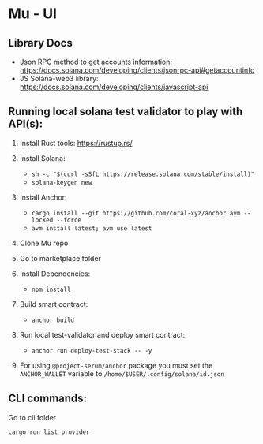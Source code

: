 # Mu - UI

## Library Docs
- Json RPC method to get accounts information: https://docs.solana.com/developing/clients/jsonrpc-api#getaccountinfo
- JS Solana-web3 library: https://docs.solana.com/developing/clients/javascript-api

## Running local solana test validator to play with API(s):
1. Install Rust tools:
   https://rustup.rs/

2. Install Solana:
   - `sh -c "$(curl -sSfL https://release.solana.com/stable/install)"`
   - `solana-keygen new`

3. Install Anchor:
   - `cargo install --git https://github.com/coral-xyz/anchor avm --locked --force`
   - `avm install latest; avm use latest`

4. Clone Mu repo

5. Go to marketplace folder

6. Install Dependencies:
   - `npm install`

7. Build smart contract:
   - `anchor build`

8. Run local test-validator and deploy smart contract:
   - `anchor run deploy-test-stack -- -y`

9. For using `@project-serum/anchor` package you must set the `ANCHOR_WALLET` variable to `/home/$USER/.config/solana/id.json`

## CLI commands:
Go to cli folder

`cargo run list provider`